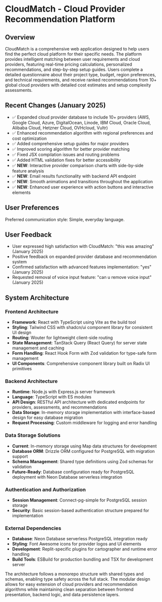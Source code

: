 # CloudMatch - Cloud Provider Recommendation Platform

## Overview

CloudMatch is a comprehensive web application designed to help users find the perfect cloud platform for their specific needs. The platform provides intelligent matching between user requirements and cloud providers, featuring real-time pricing calculations, personalized recommendations, and step-by-step setup guides. Users complete a detailed questionnaire about their project type, budget, region preferences, and technical requirements, and receive ranked recommendations from 10+ global cloud providers with detailed cost estimates and setup complexity assessments.

## Recent Changes (January 2025)
- ✅ Expanded cloud provider database to include 10+ providers (AWS, Google Cloud, Azure, DigitalOcean, Linode, IBM Cloud, Oracle Cloud, Alibaba Cloud, Hetzner Cloud, OVHcloud, Vultr)
- ✅ Enhanced recommendation algorithm with regional preferences and cost optimization
- ✅ Added comprehensive setup guides for major providers
- ✅ Improved scoring algorithm for better provider matching
- ✅ Fixed JSX compilation issues and routing problems
- ✅ Added HTML validation fixes for better accessibility
- ✅ **NEW**: Interactive provider comparison charts with side-by-side feature analysis
- ✅ **NEW**: Email results functionality with backend API endpoint
- ✅ **NEW**: Smooth animations and transitions throughout the application
- ✅ **NEW**: Enhanced user experience with action buttons and interactive elements

## User Preferences

Preferred communication style: Simple, everyday language.

## User Feedback
- User expressed high satisfaction with CloudMatch: "this was amazing" (January 2025)
- Positive feedback on expanded provider database and recommendation system
- Confirmed satisfaction with advanced features implementation: "yes" (January 2025)
- Requested removal of voice input feature: "can u remove voice input" (January 2025)

## System Architecture

### Frontend Architecture
- **Framework**: React with TypeScript using Vite as the build tool
- **Styling**: Tailwind CSS with shadcn/ui component library for consistent UI design
- **Routing**: Wouter for lightweight client-side routing
- **State Management**: TanStack Query (React Query) for server state management and caching
- **Form Handling**: React Hook Form with Zod validation for type-safe form management
- **UI Components**: Comprehensive component library built on Radix UI primitives

### Backend Architecture
- **Runtime**: Node.js with Express.js server framework
- **Language**: TypeScript with ES modules
- **API Design**: RESTful API architecture with dedicated endpoints for providers, assessments, and recommendations
- **Data Storage**: In-memory storage implementation with interface-based design for easy database migration
- **Request Processing**: Custom middleware for logging and error handling

### Data Storage Solutions
- **Current**: In-memory storage using Map data structures for development
- **Database ORM**: Drizzle ORM configured for PostgreSQL with migration support
- **Schema Management**: Shared type definitions using Zod schemas for validation
- **Future-Ready**: Database configuration ready for PostgreSQL deployment with Neon Database serverless integration

### Authentication and Authorization
- **Session Management**: Connect-pg-simple for PostgreSQL session storage
- **Security**: Basic session-based authentication structure prepared for implementation

### External Dependencies
- **Database**: Neon Database serverless PostgreSQL integration ready
- **Styling**: Font Awesome icons for provider logos and UI elements
- **Development**: Replit-specific plugins for cartographer and runtime error handling
- **Build Tools**: ESBuild for production bundling and TSX for development server

The architecture follows a monorepo structure with shared types and schemas, enabling type safety across the full stack. The modular design allows for easy extension of cloud providers and recommendation algorithms while maintaining clean separation between frontend presentation, backend logic, and data persistence layers.